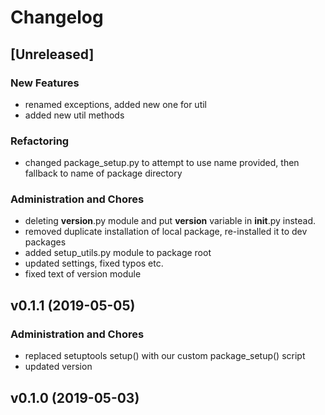 # Changelog


## [Unreleased]

### New Features
- renamed exceptions, added new one for util
- added new util methods



### Refactoring
- changed package_setup.py to attempt to use name provided, then fallback to name of package directory




### Administration and Chores
- deleting __version__.py module and put __version__ variable in __init__.py instead.
- removed duplicate installation of local package, re-installed it to dev packages
- added setup_utils.py module to package root
- updated settings, fixed typos etc.
- fixed text of version module




## v0.1.1 (2019-05-05)






### Administration and Chores
- replaced setuptools setup() with our custom package_setup() script
- updated version




## v0.1.0 (2019-05-03)









